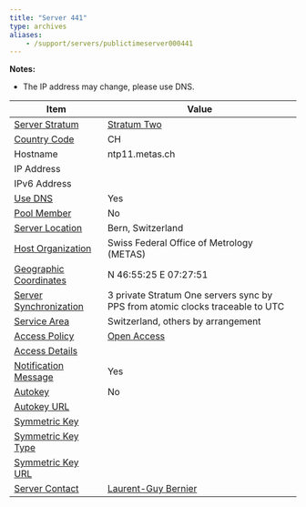```yaml
---
title: "Server 441"
type: archives
aliases:
    - /support/servers/publictimeserver000441
---
```


**Notes:**

*  The IP address may change, please use DNS.

| Item | Value |
| ----- | ----- |
| [Server Stratum](/support/servers/serverstratum) | [Stratum Two](/support/servers/stratumtwotimeservers) |
| [Country Code](/support/servers/countrycode) | CH |
| Hostname |  ntp11.metas.ch |
| IP Address | |
| IPv6 Address | |
| [Use DNS](/support/servers/usedns) | Yes |
| [Pool Member](/support/servers/poolmember) | No |
| [Server Location](/support/servers/serverlocation) |  Bern, Switzerland |
| [Host Organization](/support/servers/hostorganization) |  Swiss Federal Office of Metrology (METAS) |
| [ Geographic Coordinates](/support/servers/geographiccoordinates) |  N 46:55:25 E 07:27:51 |
| [Server Synchronization](/support/servers/serversynchronization) |  3 private Stratum One servers sync by PPS from atomic clocks traceable to UTC  |
| [Service Area](/support/servers/servicearea) |  Switzerland, others by arrangement |
| [Access Policy](/support/servers/accesspolicy) | [Open Access](/support/servers/openaccess) |
| [Access Details](/support/servers/accessdetails) |  |
| [Notification Message](/support/servers/notificationmessage) | Yes |
| [Autokey](/support/servers/autokey) | No |
| [Autokey URL](/support/servers/autokeyurl) | |
| [Symmetric Key](/support/servers/symmetrickey) | |
| [Symmetric Key Type](/support/servers/symmetrickeytype) | |
| [Symmetric Key URL](/support/servers/symmetrickeyurl) | |
| [Server Contact](/support/servers/servercontact) | [Laurent-Guy Bernier](mailto:laurent-guy.bernier@metas.ch) |
